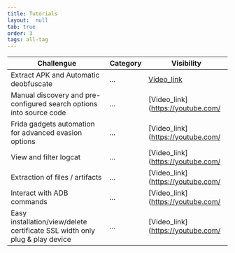 ```yaml
---
title: Tutorials
layout:  null
tab: true
order: 3
tags: all-tag
---
```


| Challengue | Category | Visibility |
| --------------- | --------------- | --------------- |
| Extract APK and Automatic deobfuscate | ... | [Video_link](https://youtube.com/) |
| Manual discovery and pre-configured search options into source code | ... | [Video_link](https://youtube.com/ |
| Frida gadgets automation for advanced evasion options | ... | [Video_link](https://youtube.com/ |
|	View and filter logcat | ... | [Video_link](https://youtube.com/ |
| Extraction of files / artifacts  | ...| [Video_link](https://youtube.com/ |
| Interact with ADB commands | ... | [Video_link](https://youtube.com/ |
| Easy installation/view/delete certificate SSL width only plug & play device | ... | [Video_link](https://youtube.com/ |
